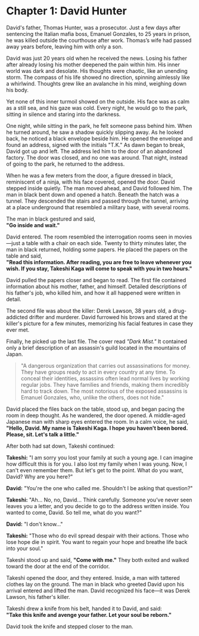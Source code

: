 # Chapter 1: David Hunter

David's father, Thomas Hunter, was a prosecutor. Just a few days after sentencing the Italian mafia boss, Emanuel Gonzales, to 25 years in prison, he was killed outside the courthouse after work. Thomas’s wife had passed away years before, leaving him with only a son.

David was just 20 years old when he received the news. Losing his father after already losing his mother deepened the pain within him. His inner world was dark and desolate. His thoughts were chaotic, like an unending storm. The compass of his life showed no direction, spinning aimlessly like a whirlwind. Thoughts grew like an avalanche in his mind, weighing down his body.

Yet none of this inner turmoil showed on the outside. His face was as calm as a still sea, and his gaze was cold. Every night, he would go to the park, sitting in silence and staring into the darkness.

One night, while sitting in the park, he felt someone pass behind him. When he turned around, he saw a shadow quickly slipping away. As he looked back, he noticed a black envelope beside him. He opened the envelope and found an address, signed with the initials "T.K." As dawn began to break, David got up and left. The address led him to the door of an abandoned factory. The door was closed, and no one was around. That night, instead of going to the park, he returned to the address.

When he was a few meters from the door, a figure dressed in black, reminiscent of a ninja, with his face covered, opened the door. David stepped inside quietly. The man moved ahead, and David followed him. The man in black bent down and opened a hatch. Beneath the hatch was a tunnel. They descended the stairs and passed through the tunnel, arriving at a place underground that resembled a military base, with several rooms.

The man in black gestured and said,  
**"Go inside and wait."**

David entered. The room resembled the interrogation rooms seen in movies—just a table with a chair on each side. Twenty to thirty minutes later, the man in black returned, holding some papers. He placed the papers on the table and said,  
**"Read this information. After reading, you are free to leave whenever you wish. If you stay, Takeshi Kaga will come to speak with you in two hours."**

David pulled the papers closer and began to read. The first file contained information about his mother, father, and himself. Detailed descriptions of his father's job, who killed him, and how it all happened were written in detail.

The second file was about the killer: Derek Lawson, 38 years old, a drug-addicted drifter and murderer. David furrowed his brows and stared at the killer's picture for a few minutes, memorizing his facial features in case they ever met.

Finally, he picked up the last file. The cover read *"Dark Mist."* It contained only a brief description of an assassin's guild located in the mountains of Japan.

> "A dangerous organization that carries out assassinations for money. They have groups ready to act in every country at any time. To conceal their identities, assassins often lead normal lives by working regular jobs. They have families and friends, making them incredibly hard to track down. The most notorious of the exposed assassins is Emanuel Gonzales, who, unlike the others, does not hide."

David placed the files back on the table, stood up, and began pacing the room in deep thought. As he wandered, the door opened. A middle-aged Japanese man with sharp eyes entered the room. In a calm voice, he said,  
**"Hello, David. My name is Takeshi Kaga. I hope you haven't been bored. Please, sit. Let's talk a little."**

After both had sat down, Takeshi continued:

**Takeshi:** "I am sorry you lost your family at such a young age. I can imagine how difficult this is for you. I also lost my family when I was young. Now, I can't even remember them. But let's get to the point. What do you want, David? Why are you here?"

**David:** "You're the one who called me. Shouldn't I be asking that question?"

**Takeshi:** "Ah... No, no, David... Think carefully. Someone you’ve never seen leaves you a letter, and you decide to go to the address written inside. You wanted to come, David. So tell me, what do you want?"

**David:** "I don't know..."

**Takeshi:** "Those who do evil spread despair with their actions. Those who lose hope die in spirit. You want to regain your hope and breathe life back into your soul."

Takeshi stood up and said, **"Come with me."** They both exited and walked toward the door at the end of the corridor.

Takeshi opened the door, and they entered. Inside, a man with tattered clothes lay on the ground. The man in black who greeted David upon his arrival entered and lifted the man. David recognized his face—it was Derek Lawson, his father's killer.

Takeshi drew a knife from his belt, handed it to David, and said:  
**"Take this knife and avenge your father. Let your soul be reborn."**

David took the knife and stepped closer to the man.
